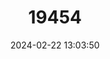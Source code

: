 ---
title: "19454"
category: "Rhagomys rufescens"
draft: false
date: 2024-02-22 13:03:50
languages:
  English: ["Brazilian Arboreal Mouse"]
---